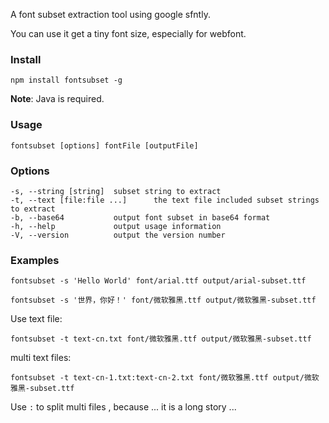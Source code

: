 A font subset extraction tool using google sfntly.

You can use it get a tiny font size, especially for webfont.

### Install

```
npm install fontsubset -g
```
**Note**: Java is required.

### Usage

```
fontsubset [options] fontFile [outputFile]
```

### Options

    -s, --string [string]  subset string to extract
    -t, --text [file:file ...]      the text file included subset strings to extract
    -b, --base64           output font subset in base64 format
    -h, --help             output usage information
    -V, --version          output the version number


### Examples

```
fontsubset -s 'Hello World' font/arial.ttf output/arial-subset.ttf
```


```
fontsubset -s '世界，你好！' font/微软雅黑.ttf output/微软雅黑-subset.ttf
```


Use text file:

```
fontsubset -t text-cn.txt font/微软雅黑.ttf output/微软雅黑-subset.ttf
```

multi text files:
```
fontsubset -t text-cn-1.txt:text-cn-2.txt font/微软雅黑.ttf output/微软雅黑-subset.ttf
```
Use `:` to split multi files , because ... it is a long story ...
